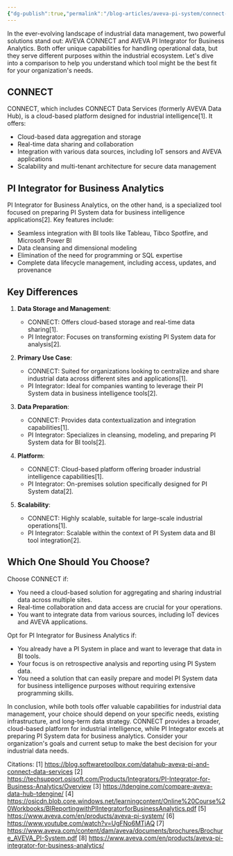 ```yaml
---
{"dg-publish":true,"permalink":"/blog-articles/aveva-pi-system/connect-vs-pi-integrator-choosing-the-right-tool-for-your-industrial-data-needs/"}
---
```


In the ever-evolving landscape of industrial data management, two powerful solutions stand out: AVEVA CONNECT and AVEVA PI Integrator for Business Analytics. Both offer unique capabilities for handling operational data, but they serve different purposes within the industrial ecosystem. Let's dive into a comparison to help you understand which tool might be the best fit for your organization's needs.

## CONNECT

CONNECT, which includes CONNECT Data Services (formerly AVEVA Data Hub), is a cloud-based platform designed for industrial intelligence[1]. It offers:

- Cloud-based data aggregation and storage
- Real-time data sharing and collaboration
- Integration with various data sources, including IoT sensors and AVEVA applications
- Scalability and multi-tenant architecture for secure data management

## PI Integrator for Business Analytics

PI Integrator for Business Analytics, on the other hand, is a specialized tool focused on preparing PI System data for business intelligence applications[2]. Key features include:

- Seamless integration with BI tools like Tableau, Tibco Spotfire, and Microsoft Power BI
- Data cleansing and dimensional modeling
- Elimination of the need for programming or SQL expertise
- Complete data lifecycle management, including access, updates, and provenance

## Key Differences

1. **Data Storage and Management**:
   - CONNECT: Offers cloud-based storage and real-time data sharing[1].
   - PI Integrator: Focuses on transforming existing PI System data for analysis[2].

2. **Primary Use Case**:
   - CONNECT: Suited for organizations looking to centralize and share industrial data across different sites and applications[1].
   - PI Integrator: Ideal for companies wanting to leverage their PI System data in business intelligence tools[2].

3. **Data Preparation**:
   - CONNECT: Provides data contextualization and integration capabilities[1].
   - PI Integrator: Specializes in cleansing, modeling, and preparing PI System data for BI tools[2].

4. **Platform**:
   - CONNECT: Cloud-based platform offering broader industrial intelligence capabilities[1].
   - PI Integrator: On-premises solution specifically designed for PI System data[2].

5. **Scalability**:
   - CONNECT: Highly scalable, suitable for large-scale industrial operations[1].
   - PI Integrator: Scalable within the context of PI System data and BI tool integration[2].

## Which One Should You Choose?

Choose CONNECT if:
- You need a cloud-based solution for aggregating and sharing industrial data across multiple sites.
- Real-time collaboration and data access are crucial for your operations.
- You want to integrate data from various sources, including IoT devices and AVEVA applications.

Opt for PI Integrator for Business Analytics if:
- You already have a PI System in place and want to leverage that data in BI tools.
- Your focus is on retrospective analysis and reporting using PI System data.
- You need a solution that can easily prepare and model PI System data for business intelligence purposes without requiring extensive programming skills.

In conclusion, while both tools offer valuable capabilities for industrial data management, your choice should depend on your specific needs, existing infrastructure, and long-term data strategy. CONNECT provides a broader, cloud-based platform for industrial intelligence, while PI Integrator excels at preparing PI System data for business analytics. Consider your organization's goals and current setup to make the best decision for your industrial data needs.

Citations:
[1] https://blog.softwaretoolbox.com/datahub-aveva-pi-and-connect-data-services
[2] https://techsupport.osisoft.com/Products/Integrators/PI-Integrator-for-Business-Analytics/Overview
[3] https://tdengine.com/compare-aveva-data-hub-tdengine/
[4] https://osicdn.blob.core.windows.net/learningcontent/Online%20Course%20Workbooks/BIReportingwithPIIntegratorforBusinessAnalytics.pdf
[5] https://www.aveva.com/en/products/aveva-pi-system/
[6] https://www.youtube.com/watch?v=UgFNo6MTjAQ
[7] https://www.aveva.com/content/dam/aveva/documents/brochures/Brochure_AVEVA_PI-System.pdf
[8] https://www.aveva.com/en/products/aveva-pi-integrator-for-business-analytics/